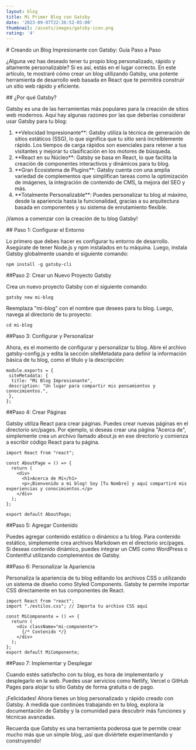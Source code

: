```yaml
---
layout: blog
title: Mi Primer Blog con Gatsby
date: '2023-09-07T22:36:52-05:00'
thumbnail: /assets/images/gatsby-icon.png
rating: '4'
---
```

\# Creando un Blog Impresionante con Gatsby: Guía Paso a Paso

¿Alguna vez has deseado tener tu propio blog personalizado, rápido y altamente personalizable? Si es así, estás en el lugar correcto. En este artículo, te mostraré cómo crear un blog utilizando Gatsby, una potente herramienta de desarrollo web basada en React que te permitirá construir un sitio web rápido y eficiente.

\## ¿Por qué Gatsby?

Gatsby es una de las herramientas más populares para la creación de sitios web modernos. Aquí hay algunas razones por las que deberías considerar usar Gatsby para tu blog:

1. \*\*Velocidad Impresionante\*\*: Gatsby utiliza la técnica de generación de sitios estáticos (SSG), lo que significa que tu sitio será increíblemente rápido. Los tiempos de carga rápidos son esenciales para retener a tus visitantes y mejorar tu clasificación en los motores de búsqueda.
2. \*\*React en su Núcleo\*\*: Gatsby se basa en React, lo que facilita la creación de componentes interactivos y dinámicos para tu blog.
3. \*\*Gran Ecosistema de Plugins\*\*: Gatsby cuenta con una amplia variedad de complementos que simplifican tareas como la optimización de imágenes, la integración de contenido de CMS, la mejora del SEO y más.
4. \*\*Totalmente Personalizable\*\*: Puedes personalizar tu blog al máximo, desde la apariencia hasta la funcionalidad, gracias a su arquitectura basada en componentes y su sistema de enrutamiento flexible.

¡Vamos a comenzar con la creación de tu blog Gatsby!

\## Paso 1: Configurar el Entorno

Lo primero que debes hacer es configurar tu entorno de desarrollo. Asegúrate de tener Node.js y npm instalados en tu máquina. Luego, instala Gatsby globalmente usando el siguiente comando:

```
npm install -g gatsby-cli
```

\##Paso 2: Crear un Nuevo Proyecto Gatsby

Crea un nuevo proyecto Gatsby con el siguiente comando:

```
gatsby new mi-blog
```

Reemplaza "mi-blog" con el nombre que desees para tu blog. Luego, navega al directorio de tu proyecto:

```
cd mi-blog
```

\##Paso 3: Configurar y Personalizar

Ahora, es el momento de configurar y personalizar tu blog. Abre el archivo gatsby-config.js y edita la sección siteMetadata para definir la información básica de tu blog, como el título y la descripción:



```
module.exports = { siteMetadata: {  title: "Mi Blog Impresionante", description: "Un lugar para compartir mis pensamientos y conocimientos.", },};
```



\##Paso 4: Crear Páginas

Gatsby utiliza React para crear páginas. Puedes crear nuevas páginas en el directorio src/pages. Por ejemplo, si deseas crear una página "Acerca de", simplemente crea un archivo llamado about.js en ese directorio y comienza a escribir código React para tu página.



```
import React from "react";const AboutPage = () => {  return (    <div>      <h1>Acerca de Mí</h1>      <p>¡Bienvenido a mi blog! Soy [Tu Nombre] y aquí compartiré mis experiencias y conocimientos.</p>    </div>  );};export default AboutPage;
```

\##Paso 5: Agregar Contenido

Puedes agregar contenido estático o dinámico a tu blog. Para contenido estático, simplemente crea archivos Markdown en el directorio src/pages. Si deseas contenido dinámico, puedes integrar un CMS como WordPress o Contentful utilizando complementos de Gatsby.



\##Paso 6: Personalizar la Apariencia

Personaliza la apariencia de tu blog editando los archivos CSS o utilizando un sistema de diseño como Styled Components. Gatsby te permite importar CSS directamente en tus componentes de React.

```
import React from "react";import "./estilos.css"; // Importa tu archivo CSS aquíconst MiComponente = () => {  return (    <div className="mi-componente">      {/* Contenido */}    </div>  );};export default MiComponente; 
```

\##Paso 7: Implementar y Desplegar

Cuando estés satisfecho con tu blog, es hora de implementarlo y desplegarlo en la web. Puedes usar servicios como Netlify, Vercel o GitHub Pages para alojar tu sitio Gatsby de forma gratuita o de pago.



¡Felicidades! Ahora tienes un blog personalizado y rápido creado con Gatsby. A medida que continúes trabajando en tu blog, explora la documentación de Gatsby y la comunidad para descubrir más funciones y técnicas avanzadas.



Recuerda que Gatsby es una herramienta poderosa que te permite crear mucho más que un simple blog, ¡así que diviértete experimentando y construyendo!
